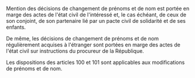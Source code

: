 Mention des décisions de changement de prénoms et de nom est portée en marge des actes de l'état civil de l'intéressé et, le cas échéant, de ceux de son conjoint, de son partenaire lié par un pacte civil de solidarité et de ses enfants. 


De même, les décisions de changement de prénoms et de nom régulièrement acquises à l'étranger sont portées en marge des actes de l'état civil sur instructions du procureur de la République. 


Les dispositions des articles 100 et 101 sont applicables aux modifications de prénoms et de nom.

